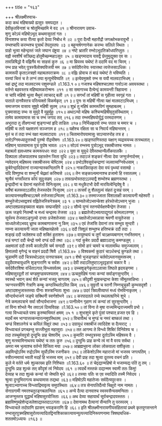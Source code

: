+++
title = "१६३"

+++
श्रीलक्ष्मीरुवाच-  
कदा कथं महिषाख्यो ह्यसुरः समपद्यत ।  
देवीकृतविनाशं च श्रोतुमिच्छामि मे वद ॥१ ॥
श्रीनारायण उवाच-  
शृणु कोऽयं महिषोऽभूत् कथमासुरतां गतः ।  
विनाशश्च कया रीत्या कृतो देव्या निबोध मे ॥२ ॥
पुरा दैत्यौ महारौद्रौ जगत्क्षोभकरावुभौ ।  
रम्भश्चापि करम्भश्च पुत्रार्थं तेपतुस्तपः ॥३ ॥
बहून्वर्षगणानेकः करम्भः सलिले स्थितः ।  
ग्राहो भूत्वा महेन्द्रस्तं जले जघान दंष्ट्रया ॥४ ॥
नष्टे भ्रातरि रम्भोऽभूदतिक्रोधपरिप्लुतः ।  
वह्नौ स्वशीर्षं सञ्छिद्य होतुमैच्छन्महाऽसुरः ॥५ ॥
खड्गमादाय यावद्वै छेत्तुमुद्युक्त एव सः ।  
तावन्निषिद्धो वै वह्निर्नैव मा साहसं कुरु ॥६ ॥
मा म्रियस्व यथेष्टं ते ददामि वद मा चिरम् ।  
रम्भ प्राह भवेत् पुत्रस्त्रैलोक्यविजयी मम ॥७ ॥
सर्वदेवैरजेयः स्यात्तथा त्वत्तेजसाऽधिकः ।  
कामरूपी कृताऽस्त्रज्ञो महाबलपराक्रमः ॥८ ॥
वह्निः प्रोवाच तं बाढं यथेष्टं ते भविष्यति ।  
यस्यां चित्तं च ते लग्नं तया मृत्युर्भविष्यति ॥९ ॥
इत्येवमुक्तो रम्भ स ययौ मालवटाभिधम् ।  
यक्षं द्रष्टुं तदा मालवटस्य पशुमण्डले ॥1.163.१ ०॥
गजाश्च महिषाश्चाऽश्वा गावोऽजा अवयस्तथा ।  
वर्तन्ते बहवस्तत्र महिष्यामकरोन्मनः ॥११ ॥
सा समागाच्च दैत्येन्द्रं कामयन्ती त्रिहायना ।  
स चापि महिषो भूत्वा मैथुनं त्वाचरद् बली ॥१ २॥
सगर्भां तां महिषीं स गृहीत्वा स्वगृहं गतः ।  
पाताले दानवैस्तत्र परित्यक्तो विकर्मकृत् ॥१ ३॥
पुनः स महिषीं नीत्वा यक्षं मालवटाऽभिधम् ।  
समाजगाम वासाय सुषुवे महिषी सुतम् ॥१४॥
शुभ्रं तु महिषं कामरूपिणं सुमहाबलम् ।  
पुत्रमासाद्य रम्भः स मुमुदे वै मुहुर्मुहुः ॥१५॥
अथाऽन्यो महिषः कश्चिन्महिषीमृतुसंस्थिताम् ।  
तामेव कामयामास सा च रम्भं जगाद तत् ॥१६॥
तदा रम्भमहिषयोर्युद्धं परमदारुणम् ।  
अभूत्तदा तु तीक्ष्णाभ्यां शृङ्गाभ्यां हृदि ताडितः ॥१७॥
निर्भिन्नहृदयो रम्भः पपात च ममार च ।  
महिषी च ततो यक्षशरणं सञ्जगाम ह ॥१८॥
यक्षैश्च रक्षिता सा च निवार्य महिषान्तरम् ।  
मृतं च तं तदा रम्भं यक्षा मालवटादयः ॥१९॥
चितामारोपयामासुः साऽप्यारुरोह तत्र ह ।  
ततोऽग्निमध्यादुत्तस्थौ पुरुषो रौद्रभीषणः ॥1.163.२०॥
खड्गपाणिस्तदा यक्षान् व्यद्रावयच्च तत्स्थलात् ।  
महिषान् घातयामास पुत्रं पुपोष भावतः ॥२१॥
सोऽयं रम्भस्य पुत्रोऽभूद् रक्तबीजश्च नामतः ।  
महाबलो ह्यवध्यश्च कामरूपधरः सदा ॥२२॥
युवा स युयुधे देवैस्तथान्यैर्लोकपालकैः ।  
दिक्पाला लोकपालाश्च ग्रहास्तेन जिता युधि ॥२३॥
तदाऽजं शङ्करं नीत्वा देवा जग्मुर्जनार्दनम् ।  
न्यवेदयन् महिषस्य रक्तबीजस्य चेष्टितम् ॥२४॥
प्रभोऽश्विसूर्यचन्द्राणां जलवाय्वग्निवेधसाम् ।  
कुबेरेन्द्रादिदेवानां राज्यान्यास्कन्दितानि वै ॥२५॥
नाकान्निराकृता देवा वयं पृथ्व्यां वसामहे ।  
यदि विष्णुश्च वा शम्भुर्नो चेद्रक्षां करिष्यसे ॥२६॥
तेन सङ्काल्यमानाश्च व्रजामो हि रसातलम् ।  
श्रुत्वैवं भगवाँस्तत्र कोपं सुदुःसहम् ॥२७॥
तावत्प्रभोस्तदाऽऽस्याद्वै शम्भोश्च ब्रह्मणस्तथा ।  
इन्द्रादीनां च देवानां महत्तेजो विनिःसृतम् ॥२८॥
या मधुकैटभौ देवी मारयित्वेन्द्रियेषु वै ।  
सर्वेषां बलरूपाऽऽसीत् तेजस्तदेव निःसृतम् ॥२९॥
तत्सर्वं तु शैलतुल्यं संहतं दुःसहं परम् ।  
कात्यायनमहर्षेश्चाऽऽश्रमे तत्तेजसाऽन्वितम् ॥1.163.३०॥
तस्माज्जाता विशालाक्षी कात्यायनी महेश्वरी ।  
शम्भुतेजोऽभवद्वक्त्रं वह्नितेजस्त्रिनेत्रकम् ॥३ १ ॥
याम्यतेजोऽभवन्केशा हरेस्तेजोऽभवन् भुजाः ।  
अष्टादशप्रसङ्ख्याता बाहवः सम्प्रजज्ञिरे ॥३२॥
सौम्ये युग्मं स्तनयोर्वक्षश्चैन्द्रेण तेजसा ।  
ऊरू जङ्घे नितम्बौ च मध्यं चन्द्रस्य तेजसा ॥३३ ॥
ब्रह्मतेजोऽभवत्पाद्युगलं कोमलाऽरुणम् ।  
सूर्यस्य तेजसाऽङ्गुल्यो दन्ताः प्रजेशतेजसा ॥३४॥
यक्षतेजोऽभवन्नासा श्रवणौ वायुतेजसा ।  
साध्यतेजोऽभवद् भ्रूश्च कामबाणासना नु किम् ॥३५॥
एवं तेजांसि देवानां तत्र सम्भूय सुन्दरी ।  
नाम्ना कात्यायनी जाता महिषक्षयहेतवे ॥३६॥
ददौ त्रिशूलं शम्भुश्च हरिश्चक्रं ददौ तदा ।  
शङ्खं ददौ जलेशश्च ददौ शक्तिं हुताशनः ॥३७॥
वायुश्चापं च तूर्णं चाऽक्षय्यबाणान् गभस्तिमान् ।  
वज्रं घण्टां ददौ चेन्द्रो यमो दण्डं ददौ तथा ॥३८॥
गदां कुबेरः प्रददौ ब्रह्माऽदात्तु कमण्डलुम् ।  
अक्षमालां ददौ तस्यै कालोऽसिं चर्म सन्ददौ ॥३९॥
सोमो हारं चामरे च मालामब्धिः समुज्ज्वलाम् ।  
हिमालयो मृगेन्द्रं च वाहनं प्रददौ श्रियै ॥1.163.४० ॥
विश्वकर्मा कुठारं चाऽर्धचन्द्रं कुण्डले तथा ।  
चूडामणिं ददौ चित्ररथोऽदात् पानपात्रकम् ॥४१॥
शेषो भुजङ्गहारं चर्तवोऽम्लानसुमस्रजम् ।  
ददुर्देवाश्चायुधानि शृङ्गाराणि च सर्वशः ॥४२॥
देवी तदाऽतितुष्टाऽभूदट्टहासं चकार वै ।  
सर्वदेवैराशिषा वर्धिताऽगात् विन्ध्यपर्वतम् ॥४३॥
उच्चशृङ्गेकृताऽऽवासा तिष्ठते हृदयङ्गमा ।  
महिषासुरदूतौ तां चण्डमुण्डावपश्यताम् ॥४४॥
ऊचतुर्महिषं गत्वा कन्यां सर्वाङ्गसुन्दरीम् ।  
स्वस्थो भवान् कथं शेते कन्यां भजतु चागताम् ॥४५॥
कीदृशी मुखचन्द्राभा केशा जीमूतसन्निभाः ।  
त्र्यग्नयस्त्रीणि नेत्राणि कम्बुः कण्ठस्थितोऽस्ति किम् ॥४६॥
सुवृत्तौ च स्तनौ निम्नचूचुकौ कुम्भसदृशौ ।  
अष्टादशभुजास्तस्याः पीनाः शस्त्रान्विताः शुभाः ॥४७॥
उदरं त्रिवलीव्याप्तं मध्यं रोमविनाकृतम् ।  
सौन्दर्यभाजने जङ्घे सक्थिनी स्वर्णशोभने ॥४८॥
करपादतले रम्ये स्थलपद्मनिभे शुभे ।  
नेत्रे कमलपत्राभे सर्वा सौन्दर्यभाजना ॥४९॥
पत्नीत्वेन गृहाण त्वं कन्यां तां सुरसुन्दरीम् ।  
तां विना शोभते नैव तवाऽयं दिव्यविग्रहः ॥1.163.५०॥
तां विना ते मृषा राज्यमिन्द्रराज्यमपि प्रभो ।  
गत्वा विन्ध्याचले पश्य कुरुष्वाभिमतं क्षमम् ॥५ १ ॥
शुभाशुभे कृते पुंसां पश्चात् व्रजत एव हि ।  
मदर्थे मम भाग्यात्तत्कन्यारत्नमुपस्थितम् ॥५२॥
विचार्येत्थं च मुण्डं च नमरं बाष्कलं तथा ।  
चण्डं विशालनेत्रं च कपिलं विक्षुरं तथा ॥५३॥
उग्रायुधं रक्तबीजं त्वादिदेश स दैत्यराट् ।  
विन्ध्याचलं प्रगच्छन्तु सज्जीभूता महासुराः ॥५४॥
तत आगम्य ते विन्ध्ये शिबिरं विनिवेश्य च ।  
तदा तस्थुर्मयपुत्रो दुन्दुभिः प्राह चेश्वरीम् ॥५५॥
कुमारि! रम्भपुत्रस्या दूतोऽस्मि महिषस्य वै ।  
शृणु मत्स्वामिनाथस्य यथेष्टं च ततः कुरु ॥५६॥
दुन्दुभिः प्राह कन्ये त्वं मां वै वरय सर्वथा ।  
अमरा मम भृत्याश्च वर्तन्ते विजिता मया ॥५७॥
आब्रह्मभुवना लोका लोकपाला वशीकृताः ।  
अहमिन्द्रोऽस्मि रुद्रोऽस्मि सूर्योऽस्मि रजनीकरः ॥५८॥
लोकेशोऽस्मि महाराजो मां भजस्व जगत्पतिम् ।  
स्त्रीरत्नमाग्र्यं भवती मदर्हं हि भजस्व माम् ॥५९॥
देवी प्राह तदा श्रुत्वा दूतस्य वचनं प्रति ।  
कुले मे वर्तते धर्मः शुल्काख्य इति निश्चितः ॥1.163.६० ॥
तं चेद्दद्यान्महिषो मे भजाम्यद्य पतिं तु तम् ।  
दुन्दुभिः प्राह शुल्कं तत् कीदृशं त्वं निवेदय ॥६१ ॥
त्वदर्थे मस्तकं दद्यान्मम स्वामी ततः किमु!  
देव्याह च तदा शुल्कं कन्यां यो जेष्यति मृधे ॥६२॥
तस्याः पतिः स एव स्यादिति तस्मै निवेदय ।  
श्रुत्वा दुन्दुभिरागत्य कथयामास तद्यथा ॥६३॥
महिषोऽपि महातेजाः सर्वदैत्यपुरःसरः ।  
श्रुत्वाऽभ्यागाच्च विन्ध्याद्रिमावृत्य समुपस्थितः ॥६४॥
तत्र सेनापतिर्दैत्यो चिक्षुरो नाम नामतः ।  
सेनाग्रगामी नमरश्चतुरङ्गबलान्वितः ॥६५॥
अन्ये दैत्या दानवाश्च स्वस्वसैन्यसमन्विताः ।  
आजग्मुस्तत्र युद्धार्थं महिषासुरयोजिताः ॥६६॥
अथ देव्या सहायार्थं सूर्यचन्द्रादयस्ततः ।  
ब्रह्मविष्णुमहेशेन्द्रजलेशाद्यास्तदाऽऽगताः ॥६७॥
देवानामथ दैत्यानां सैन्यानि तु परस्परम् ।  
विन्ध्याचले तदोग्राणि ह्यासन् भयङ्कराणि हि ॥६८॥
इति श्रीलक्ष्मीनारायणीयसंहितायां प्रथमे कृतयुगसन्ताने रम्भासुरपुत्रमहिषासुरोत्पत्त्यादितद्विनाशिकाकात्यायन्युत्पत्त्यादिनिरूपणनामा त्रिषष्ठ्यधिक-  
शततमोऽध्यायः ॥१६३ ॥
    
